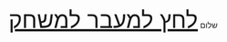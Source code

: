 <head>
    שלום
</head>
<body>
    <a style="font-size: 40px;"href="HtmlPage6.html">לחץ למעבר למשחק</a>
</body>
